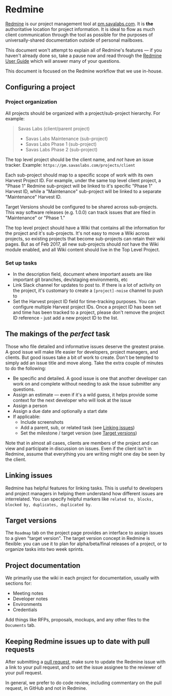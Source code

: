 # Redmine

[Redmine](http://www.redmine.org) is our project management tool at [pm.savalabs.com](https://pm.savaslabs.com). It is **the** authoritative location for project information. It is ideal to flow as much client communication through the tool as possible for the purposes of universally-shared documentation outside of personal mailboxes.

This document won't attempt to explain all of Redmine's features — if you haven't already done so, take a pause now and read through the [Redmine User Guide](http://www.redmine.org/projects/redmine/wiki/Guide) which will answer many of your questions.

This document is focused on the Redmine workflow that we use in-house.

## Configuring a project

### Project organization

All projects should be organized with a project/sub-project hierarchy. For example:

> Savas Labs (client/parent project)
>
>  - Savas Labs Maintenance (sub-project)
>  - Savas Labs Phase 1 (sub-project)
>  - Savas Labs Phase 2 (sub-project)

The top level project should be the client name, and _not_ have an issue tracker. Example: `https://pm.savaslabs.com/projects/client`

Each sub-project should map to a specific scope of work with its own Harvest Project ID. For example, under the same top level client project, a "Phase 1" Redmine sub-project will be linked to it's specific "Phase 1" Harvest ID, while a "Maintenance" sub-project will be linked to a separate "Maintenance" Harvest ID.

Target Versions should be configured to be shared across sub-projects. This way software releases (e.g. 1.0.0) can track issues that are filed in "Maintenance" or "Phase 1."

The top level project should have a Wiki that contains all the information for the project and it's sub-projects. It's not easy to move a Wiki across projects, so existing projects that become sub-projects can retain their wiki pages. But as of Feb 2017, all new sub-projects should _not_ have the Wiki module enabled, and all Wiki content should live in the Top Level Project.

### Set up tasks

- In the description field, document where important assets are like important git branches, dev/staging environments, etc
- Link Slack channel for updates to post to. If there is a lot of activity on the project, it's customary to create a `[project]-noise` channel to push to
- Set the Harvest project ID field for time-tracking purposes. You can configure multiple Harvest project IDs. Once a project ID has been set and time has been tracked to a project, please don't remove the project ID reference - just add a new project ID to the list.

## The makings of the _perfect_ task

Those who file detailed and informative issues deserve the greatest praise. A good issue will make life easier for developers, project managers, and clients. But good issues take a bit of work to create. Don't be tempted to simply add an issue title and move along. Take the extra couple of minutes to do the following:

- Be specific and detailed. A good issue is one that another developer can work on and complete without needing to ask the issue submitter any questions.
- Assign an estimate — even if it's a wild guess, it helps provide some context for the next developer who will look at the issue
- Assign a person
- Assign a due date and optionally a start date
- If applicable:
  - Include screenshots
  - Add a parent, sub, or related task (see [Linking issues](#linking-issues))
  - Set the milestone / target version (see [Target versions](#target-versions))

Note that in almost all cases, clients are members of the project and can view and participate in discussion on issues. Even if the client isn't in Redmine, assume that everything you are writing might one day be seen by the client.

## Linking issues

Redmine has helpful features for linking tasks. This is useful to developers and project managers in helping them understand how different issues are interrelated. You can specify helpful markers like `related to, blocks, blocked by, duplicates, duplicated by`.

## Target versions

The `Roadmap` tab on the project page provides an interface to assign issues to a given "target version". The target version concept in Redmine is flexible: you can use it to plan for alpha/beta/final releases of a project, or to organize tasks into two week sprints.

## Project documentation

We primarily use the wiki in each project for documentation, usually with sections for:

- Meeting notes
- Developer notes
- Environments
- Credentials

Add things like RFPs, proposals, mockups, and any other files to the `Documents` tab.

## Keeping Redmine issues up to date with pull requests

After submitting a [pull request](/git.html#creating-a-good-pull-request), make sure to update the Redmine issue with a link to your pull request, and to set the issue assignee to the reviewer of your pull request.

In general, we prefer to do code review, including commentary on the pull request, in GitHub and not in Redmine.
